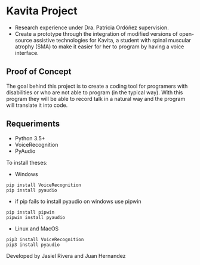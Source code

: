 # Kavita Project 
- Research experience under Dra. Patricia Ordóñez supervision.
- Create a prototype through the integration of modified versions of open-source assistive technologies for Kavita, a student with spinal muscular atrophy (SMA) to make it easier for her to program by having a voice interface.

## Proof of Concept
The goal behind this project is to create a coding tool for programers with disabilities or who are not able to program (in the typical way). With this program they will be able to record talk in a natural way and the program will translate it into code. 


## Requeriments
- Python 3.5+ 
- VoiceRecognition
- PyAudio

To install theses:

- Windows

```
pip install VoiceRecognition
pip install pyaudio
```
- if pip fails to install pyaudio on windows use pipwin
```
pip install pipwin
pipwin install pyaudio
```
- Linux and MacOS
```
pip3 install VoiceRecognition
pip3 install pyaudio
```


Developed by Jasiel Rivera and Juan Hernandez

 